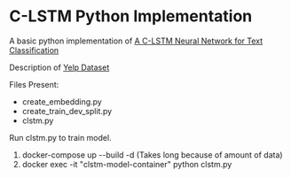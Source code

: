 # C-LSTM Python Implementation

A basic python implementation of [A C-LSTM Neural Network for Text Classification](https://arxiv.org/pdf/1511.08630.pdf)

Description of [Yelp Dataset](https://www.yelp.com/dataset/documentation/main)

Files Present:
  + create_embedding.py
  + create_train_dev_split.py
  + clstm.py

Run clstm.py to train model.
  1) docker-compose up --build -d (Takes long because of amount of data)
  2) docker exec -it "clstm-model-container" python clstm.py
